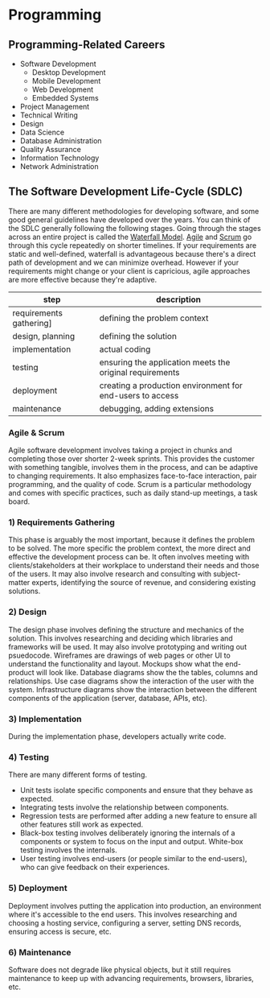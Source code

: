 

# Programming

## Programming-Related Careers

- Software Development
  - Desktop Development
  - Mobile Development
  - Web Development
  - Embedded Systems
- Project Management
- Technical Writing
- Design
- Data Science
- Database Administration
- Quality Assurance
- Information Technology
- Network Administration


## The Software Development Life-Cycle (SDLC)

There are many different methodologies for developing software, and some good general guidelines have developed over the years. You can think of the SDLC generally following the following stages. Going through the stages across an entire project is called the [Waterfall Model](https://en.wikipedia.org/wiki/Waterfall_model). [Agile](https://en.wikipedia.org/wiki/Agile_software_development) and [Scrum](https://en.wikipedia.org/wiki/Scrum_(software_development)) go through this cycle repeatedly on shorter timelines. If your requirements are static and well-defined, waterfall is advantageous because there's a direct path of development and we can minimize overhead. However if your requirements might change or your client is capricious, agile approaches are more effective because they're adaptive.

| step | description |
| ---  | ---         |
| requirements gathering] | defining the problem context |
| design, planning | defining the solution  |
| implementation | actual coding |
| testing | ensuring the application meets the original requirements |
| deployment | creating a production environment for end-users to access |
| maintenance | debugging, adding extensions |

### Agile & Scrum

Agile software development involves taking a project in chunks and completing those over shorter 2-week sprints. This provides the customer with something tangible, involves them in the process, and can be adaptive to changing requirements. It also emphasizes face-to-face interaction, pair programming, and the quality of code. Scrum is a particular methodology and comes with specific practices, such as daily stand-up meetings, a task board.



### 1) Requirements Gathering

This phase is arguably the most important, because it defines the problem to be solved. The more specific the problem context, the more direct and effective the development process can be. It often involves meeting with clients/stakeholders at their workplace to understand their needs and those of the users. It may also involve research and consulting with subject-matter experts, identifying the source of revenue, and considering existing solutions.

### 2) Design

The design phase involves defining the structure and mechanics of the solution. This involves researching and deciding which libraries and frameworks will be used. It may also involve prototyping and writing out psuedocode. Wireframes are drawings of web pages or other UI to understand the functionality and layout. Mockups show what the end-product will look like. Database diagrams show the the tables, columns and relationships. Use case diagrams show the interaction of the user with the system. Infrastructure diagrams show the interaction between the different components of the application (server, database, APIs, etc).



### 3) Implementation

During the implementation phase, developers actually write code.

### 4) Testing

There are many different forms of testing.

- Unit tests isolate specific components and ensure that they behave as expected.
- Integrating tests involve the relationship between components.
- Regression tests are performed after adding a new feature to ensure all other features still work as expected.
- Black-box testing involves deliberately ignoring the internals of a components or system to focus on the input and output. White-box testing involves the internals.
- User testing involves end-users (or people similar to the end-users), who can give feedback on their experiences.


### 5) Deployment

Deployment involves putting the application into production, an environment where it's accessible to the end users. This involves researching and choosing a hosting service, configuring a server, setting DNS records, ensuring access is secure, etc.

### 6) Maintenance

Software does not degrade like physical objects, but it still requires maintenance to keep up with advancing requirements, browsers, libraries, etc.


